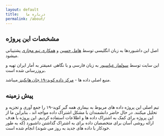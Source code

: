```yaml
---
layout: default
title:   درباره ما
permalink: /about/
---
```


## مشخصات این پروژه


  اصل این داشبوردها به زبان انگلیسی توسط [ هامل حسین](https://twitter.com/HamelHusain) و [همکاری تیم مجازی](https://github.com/github/covid19-dashboard#contributors-) پشتیبانی میشود.

این سایت توسط [سولماز عباسپور](https://github.com/solmazabbaspour) به زبان فارسی و با نگاهی عمیقتر به أمار ایران تهیه و بروزرسانی شده است.

منبع اصلی داده ها - [ مرکز داده کوید-۱۹ جان هاپکینز ](https://github.com/CSSEGISandData/COVID-19  ) میباشد.



## پیش زمینه

 تیم اصلی این پروژه  داده های مربوط به بیماری همه گیر کوید-۱۹  را جمع آوری و تجزیه و تحلیل میکنند. در حال حاضر دانشمندان با مشکل اشتراک داده مواجه اند ، بنابراین ما از این پروژه برای کمک به اشتراک داده ها و اطلاعات استفاده کردیم. این پروژه با هدف ارائه روشی آسان  برای متخصصان داده برای به اشتراک گذاشتن داشبورد (که به طور خودکار با داده های جدید به روز می شوند) انجام شده است.
